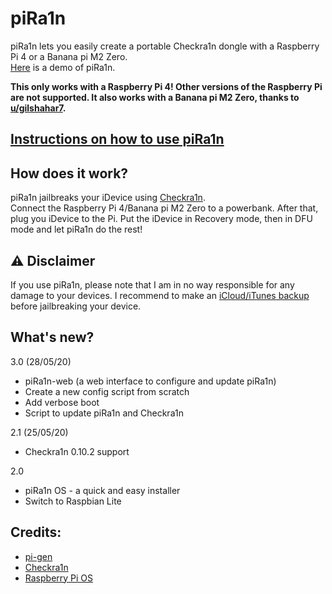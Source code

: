# piRa1n
piRa1n lets you easily create a portable Checkra1n dongle with a Raspberry Pi 4 or a Banana pi M2 Zero.\
[Here](https://youtu.be/lqGb8SG-VII) is a demo of piRa1n.

**This only works with a Raspberry Pi 4! Other versions of the Raspberry Pi are not supported. It also works with a Banana pi M2 Zero, thanks to [u/gilshahar7](https://www.reddit.com/user/gilshahar7/).**

## [Instructions on how to use piRa1n](https://github.com/raspberryenvoie/piRa1n/wiki)

## How does it work?
piRa1n jailbreaks your iDevice using [Checkra1n](https://checkra.in/).\
Connect the Raspberry Pi 4/Banana pi M2 Zero to a powerbank. After that, plug you iDevice to the Pi. Put the iDevice in Recovery mode, then in DFU mode and let piRa1n do the rest!

## ⚠️ Disclaimer
If you use piRa1n, please note that I am in no way responsible for any damage to your devices.
I recommend to make an [iCloud/iTunes backup](https://support.apple.com/en-us/HT203977) before jailbreaking your device.

## What's new?
3.0 (28/05/20)
- piRa1n-web (a web interface to configure and update piRa1n)
- Create a new config script from scratch
- Add verbose boot
- Script to update piRa1n and Checkra1n

2.1 (25/05/20)
- Checkra1n 0.10.2 support

2.0
- piRa1n OS - a quick and easy installer
- Switch to Raspbian Lite

## Credits:
- [pi-gen](https://github.com/RPi-Distro/Pi-gen)
- [Checkra1n](https://checkra.in)
- [Raspberry Pi OS](https://www.raspberrypi.org/downloads/raspbian/)
